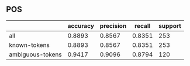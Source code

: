 
## POS

|                  | accuracy | precision | recall | support |
|------------------|----------|-----------|--------|---------|
| all              | 0.8893   | 0.8567    | 0.8351 | 253     |
| known-tokens     | 0.8893   | 0.8567    | 0.8351 | 253     |
| ambiguous-tokens | 0.9417   | 0.9096    | 0.8794 | 120     |

